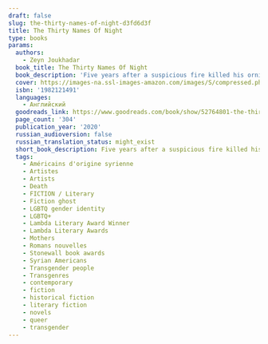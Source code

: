 ```yaml
---
draft: false
slug: the-thirty-names-of-night-d3fd6d3f
title: The Thirty Names Of Night
type: books
params:
  authors:
    - Zeyn Joukhadar
  book_title: The Thirty Names Of Night
  book_description: 'Five years after a suspicious fire killed his ornithologist mother, a closeted Syrian American trans boy sheds his birth name and searches for a new one. He has been unable to paint since his mother’s ghost has begun to visit him each evening. As his grandmother’s sole caretaker, he spends his days cooped up in their apartment, avoiding his neighborhood masjid, his estranged sister, and even his best friend (who also happens to be his longtime crush). The only time he feels truly free is when he slips out at night to paint murals on buildings in the once-thriving Manhattan neighborhood known as Little Syria.One night, he enters the abandoned community house and finds the tattered journal of a Syrian American artist named Laila Z, who dedicated her career to painting the birds of North America. She famously and mysteriously disappeared more than sixty years before, but her journal contains proof that both his mother and Laila Z encountered the same rare bird before their deaths. In fact, Laila Z’s past is intimately tied to his mother’s—and his grandmother’s—in ways he never could have expected. Even more surprising, Laila Z’s story reveals the histories of queer and transgender people within his own community that he never knew. Realizing that he isn’t and has never been alone, he has the courage to officially claim a new name: Nadir, an Arabic name meaningrare.As unprecedented numbers of birds are mysteriously drawn to the New York City skies, Nadir enlists the help of his family and friends to unravel what happened to Laila Z and the rare bird his mother died trying to save. Following his mother’s ghost, he uncovers the silences kept in the name of survival by his own community, his own family, and within himself, and discovers the family that was there all along.Featuring Zeyn Joukhadar’s signature storytelling,The Thirty Names of Nightis a timely exploration of how we all search for and ultimately embrace who we are.'
  cover: https://images-na.ssl-images-amazon.com/images/S/compressed.photo.goodreads.com/books/1581854704i/52764801.jpg
  isbn: '1982121491'
  languages:
    - Английский
  goodreads_link: https://www.goodreads.com/book/show/52764801-the-thirty-names-of-night
  page_count: '304'
  publication_year: '2020'
  russian_audioversion: false
  russian_translation_status: might_exist
  short_book_description: Five years after a suspicious fire killed his ornithologist mother, a closeted Syrian American trans boy sheds his birth name and searches for a new one. He has been unable to paint since his...
  tags:
    - Américains d'origine syrienne
    - Artistes
    - Artists
    - Death
    - FICTION / Literary
    - Fiction ghost
    - LGBTQ gender identity
    - LGBTQ+
    - Lambda Literary Award Winner
    - Lambda Literary Awards
    - Mothers
    - Romans nouvelles
    - Stonewall book awards
    - Syrian Americans
    - Transgender people
    - Transgenres
    - contemporary
    - fiction
    - historical fiction
    - literary fiction
    - novels
    - queer
    - transgender
---
```

